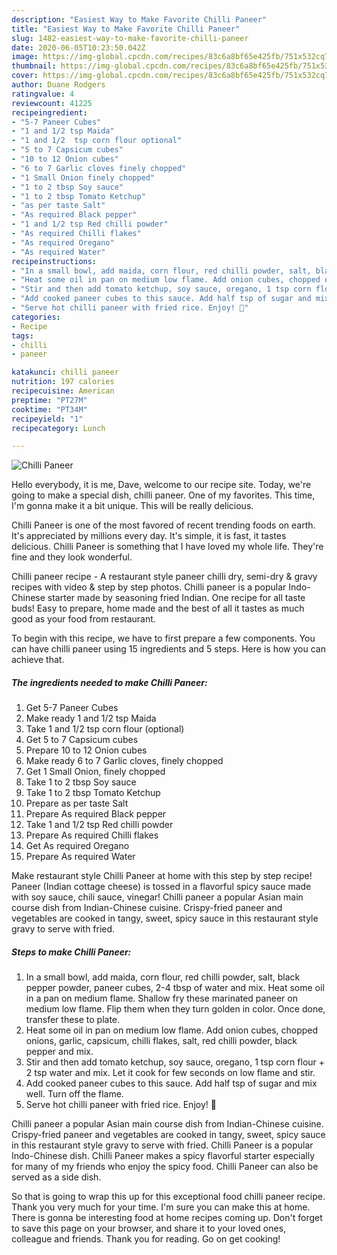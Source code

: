 ```yaml
---
description: "Easiest Way to Make Favorite Chilli Paneer"
title: "Easiest Way to Make Favorite Chilli Paneer"
slug: 1482-easiest-way-to-make-favorite-chilli-paneer
date: 2020-06-05T10:23:50.042Z
image: https://img-global.cpcdn.com/recipes/83c6a8bf65e425fb/751x532cq70/chilli-paneer-recipe-main-photo.jpg
thumbnail: https://img-global.cpcdn.com/recipes/83c6a8bf65e425fb/751x532cq70/chilli-paneer-recipe-main-photo.jpg
cover: https://img-global.cpcdn.com/recipes/83c6a8bf65e425fb/751x532cq70/chilli-paneer-recipe-main-photo.jpg
author: Duane Rodgers
ratingvalue: 4
reviewcount: 41225
recipeingredient:
- "5-7 Paneer Cubes"
- "1 and 1/2 tsp Maida"
- "1 and 1/2  tsp corn flour optional"
- "5 to 7 Capsicum cubes"
- "10 to 12 Onion cubes"
- "6 to 7 Garlic cloves finely chopped"
- "1 Small Onion finely chopped"
- "1 to 2 tbsp Soy sauce"
- "1 to 2 tbsp Tomato Ketchup"
- "as per taste Salt"
- "As required Black pepper"
- "1 and 1/2 tsp Red chilli powder"
- "As required Chilli flakes"
- "As required Oregano"
- "As required Water"
recipeinstructions:
- "In a small bowl, add maida, corn flour, red chilli powder, salt, black pepper powder, paneer cubes, 2-4 tbsp of water and mix. Heat some oil in a pan on medium flame. Shallow fry these marinated paneer on medium low flame. Flip them when they turn golden in color. Once done, transfer these to plate."
- "Heat some oil in pan on medium low flame. Add onion cubes, chopped onions, garlic, capsicum, chilli flakes, salt, red chilli powder, black pepper and mix."
- "Stir and then add tomato ketchup, soy sauce, oregano, 1 tsp corn flour + 2 tsp water and mix. Let it cook for few seconds on low flame and stir."
- "Add cooked paneer cubes to this sauce. Add half tsp of sugar and mix well. Turn off the flame."
- "Serve hot chilli paneer with fried rice. Enjoy! 🥰"
categories:
- Recipe
tags:
- chilli
- paneer

katakunci: chilli paneer 
nutrition: 197 calories
recipecuisine: American
preptime: "PT27M"
cooktime: "PT34M"
recipeyield: "1"
recipecategory: Lunch

---
```



![Chilli Paneer](https://img-global.cpcdn.com/recipes/83c6a8bf65e425fb/751x532cq70/chilli-paneer-recipe-main-photo.jpg)

Hello everybody, it is me, Dave, welcome to our recipe site. Today, we're going to make a special dish, chilli paneer. One of my favorites. This time, I'm gonna make it a bit unique. This will be really delicious.

Chilli Paneer is one of the most favored of recent trending foods on earth. It's appreciated by millions every day. It's simple, it is fast, it tastes delicious. Chilli Paneer is something that I have loved my whole life. They're fine and they look wonderful.

Chilli paneer recipe - A restaurant style paneer chilli dry, semi-dry &amp; gravy recipes with video &amp; step by step photos. Chilli paneer is a popular Indo-Chinese starter made by seasoning fried Indian. One recipe for all taste buds! Easy to prepare, home made and the best of all it tastes as much good as your food from restaurant.


To begin with this recipe, we have to first prepare a few components. You can have chilli paneer using 15 ingredients and 5 steps. Here is how you can achieve that.

<!--inarticleads1-->

##### The ingredients needed to make Chilli Paneer:

1. Get 5-7 Paneer Cubes
1. Make ready 1 and 1/2 tsp Maida
1. Take 1 and 1/2  tsp corn flour (optional)
1. Get 5 to 7 Capsicum cubes
1. Prepare 10 to 12 Onion cubes
1. Make ready 6 to 7 Garlic cloves, finely chopped
1. Get 1 Small Onion, finely chopped
1. Take 1 to 2 tbsp Soy sauce
1. Take 1 to 2 tbsp Tomato Ketchup
1. Prepare as per taste Salt
1. Prepare As required Black pepper
1. Take 1 and 1/2 tsp Red chilli powder
1. Prepare As required Chilli flakes
1. Get As required Oregano
1. Prepare As required Water


Make restaurant style Chilli Paneer at home with this step by step recipe! Paneer (Indian cottage cheese) is tossed in a flavorful spicy sauce made with soy sauce, chili sauce, vinegar! Chilli paneer a popular Asian main course dish from Indian-Chinese cuisine. Crispy-fried paneer and vegetables are cooked in tangy, sweet, spicy sauce in this restaurant style gravy to serve with fried. 

<!--inarticleads2-->

##### Steps to make Chilli Paneer:

1. In a small bowl, add maida, corn flour, red chilli powder, salt, black pepper powder, paneer cubes, 2-4 tbsp of water and mix. Heat some oil in a pan on medium flame. Shallow fry these marinated paneer on medium low flame. Flip them when they turn golden in color. Once done, transfer these to plate.
1. Heat some oil in pan on medium low flame. Add onion cubes, chopped onions, garlic, capsicum, chilli flakes, salt, red chilli powder, black pepper and mix.
1. Stir and then add tomato ketchup, soy sauce, oregano, 1 tsp corn flour + 2 tsp water and mix. Let it cook for few seconds on low flame and stir.
1. Add cooked paneer cubes to this sauce. Add half tsp of sugar and mix well. Turn off the flame.
1. Serve hot chilli paneer with fried rice. Enjoy! 🥰


Chilli paneer a popular Asian main course dish from Indian-Chinese cuisine. Crispy-fried paneer and vegetables are cooked in tangy, sweet, spicy sauce in this restaurant style gravy to serve with fried. Chilli Paneer is a popular Indo-Chinese dish. Chilli Paneer makes a spicy flavorful starter especially for many of my friends who enjoy the spicy food. Chilli Paneer can also be served as a side dish. 

So that is going to wrap this up for this exceptional food chilli paneer recipe. Thank you very much for your time. I'm sure you can make this at home. There is gonna be interesting food at home recipes coming up. Don't forget to save this page on your browser, and share it to your loved ones, colleague and friends. Thank you for reading. Go on get cooking!

